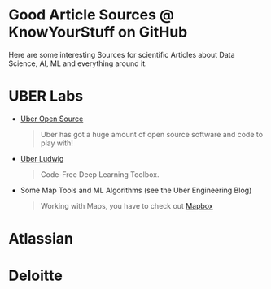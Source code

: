 # Good Article Sources @ KnowYourStuff on GitHub

Here are some interesting Sources for scientific Articles about Data Science, AI, ML and everything around it.


# UBER Labs

* [Uber Open Source](https://uber.github.io/)
  > Uber has got a huge amount of open source software and code to play with!
* [Uber Ludwig](https://eng.uber.com/introducing-ludwig/)
  > Code-Free Deep Learning Toolbox.
* Some Map Tools and ML Algorithms (see the Uber Engineering Blog)
  > Working with Maps, you have to check out [Mapbox](https://www.mapbox.com/)

# Atlassian

# Deloitte
